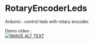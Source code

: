 # RotaryEncoderLeds

Arduino : control leds with rotary encoder.

Demo video :<br/>
[![IMAGE ALT TEXT](http://img.youtube.com/vi/s7SEeWrVDws/0.jpg)](http://www.youtube.com/watch?v=s7SEeWrVDws "Video Title")

